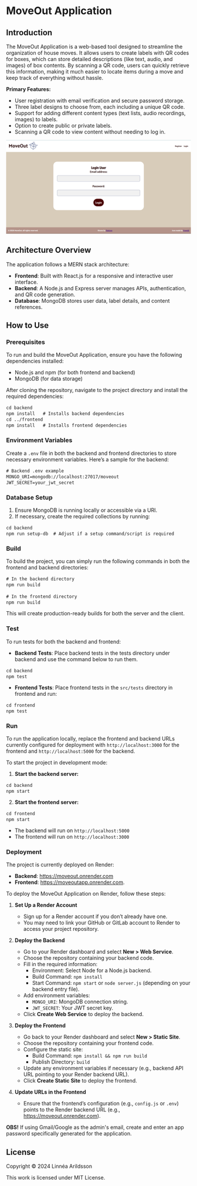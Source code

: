 # MoveOut Application

## Introduction

The MoveOut Application is a web-based tool designed to streamline the organization of house moves. It allows users to create labels with QR codes for boxes, which can store detailed descriptions (like text, audio, and images) of box contents. By scanning a QR code, users can quickly retrieve this information, making it much easier to locate items during a move and keep track of everything without hassle.

**Primary Features:**

- User registration with email verification and secure password storage.
- Three label designs to choose from, each including a unique QR code.
- Support for adding different content types (text lists, audio recordings, images) to labels.
- Option to create public or private labels.
- Scanning a QR code to view content without needing to log in.

![Application Screenshot](frontend/src/style/start.png)

## Architecture Overview

The application follows a MERN stack architecture:

- **Frontend**: Built with React.js for a responsive and interactive user interface.
- **Backend**: A Node.js and Express server manages APIs, authentication, and QR code generation.
- **Database**: MongoDB stores user data, label details, and content references.

## How to Use

### Prerequisites

To run and build the MoveOut Application, ensure you have the following dependencies installed:

- Node.js and npm (for both frontend and backend)
- MongoDB (for data storage)

After cloning the repository, navigate to the project directory and install the required dependencies:
```
cd backend
npm install   # Installs backend dependencies
cd ../frontend
npm install   # Installs frontend dependencies
```

### Environment Variables

Create a `.env` file in both the backend and frontend directories to store necessary environment variables. Here’s a sample for the backend:
```
# Backend .env example
MONGO_URI=mongodb://localhost:27017/moveout
JWT_SECRET=your_jwt_secret
```


### Database Setup

1. Ensure MongoDB is running locally or accessible via a URI.
2. If necessary, create the required collections by running:
```
cd backend
npm run setup-db  # Adjust if a setup command/script is required
```

### Build

To build the project, you can simply run the following commands in both the frontend and backend directories:
```
# In the backend directory
npm run build

# In the frontend directory
npm run build
```
This will create production-ready builds for both the server and the client.

### Test

To run tests for both the backend and frontend:
- **Backend Tests**: Place backend tests in the tests directory under backend and use the command below to run them.
```
cd backend
npm test
```
- **Frontend Tests**: Place frontend tests in the `src/tests` directory in frontend and run:
```
cd frontend
npm test
```


### Run

To run the application locally, replace the frontend and backend URLs currently configured for deployment with `http://localhost:3000` for the frontend and `http://localhost:5000` for the backend.

To start the project in development mode:
1. **Start the backend server:**
```
cd backend
npm start
```
2. **Start the frontend server:**
```
cd frontend
npm start
```

- The backend will run on `http://localhost:5000`
- The frontend will run on `http://localhost:3000`

### Deployment

The project is currently deployed on Render:
- **Backend**: https://moveout.onrender.com
- **Frontend**: https://moveoutapp.onrender.com.

To deploy the MoveOut Application on Render, follow these steps:

1. **Set Up a Render Account**
   - Sign up for a Render account if you don’t already have one.
   - You may need to link your GitHub or GitLab account to Render to access your project repository.

2. **Deploy the Backend**
   - Go to your Render dashboard and select **New > Web Service**.
   - Choose the repository containing your backend code.
   - Fill in the required information:
     - Environment: Select Node for a Node.js backend.
     - Build Command: `npm install`
     - Start Command: `npm start` or `node server.js` (depending on your backend entry file).
   - Add environment variables:
     - `MONGO_URI`: MongoDB connection string.
     - `JWT_SECRET`: Your JWT secret key.
   - Click **Create Web Service** to deploy the backend.

3. **Deploy the Frontend**
   - Go back to your Render dashboard and select **New > Static Site**.
   - Choose the repository containing your frontend code.
   - Configure the static site:
     - Build Command: `npm install && npm run build`
     - Publish Directory: `build`
   - Update any environment variables if necessary (e.g., backend API URL pointing to your Render backend URL).
   - Click **Create Static Site** to deploy the frontend.

4. **Update URLs in the Frontend**
   - Ensure that the frontend’s configuration (e.g., `config.js` or `.env`) points to the Render backend URL (e.g., https://moveout.onrender.com).

**OBS!** If using Gmail/Google as the admin's email, create and enter an app password specifically generated for the application.

## License

Copyright © 2024 Linnéa Arildsson

This work is licensed under MIT License.
